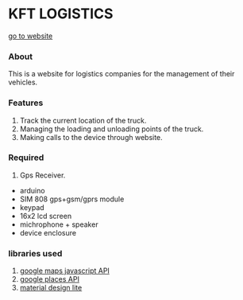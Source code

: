 # KFT LOGISTICS
[go to website](http://www.kft.cu.cc)

### About
This is a website for logistics companies for the management of their vehicles.

### Features
1. Track the current location of the truck.
2. Managing the loading and unloading points of the truck.
3. Making calls to the device through website.


### Required
1. Gps Receiver.
  * arduino
  * SIM 808 gps+gsm/gprs module
  * keypad
  * 16x2 lcd screen
  * michrophone + speaker
  * device enclosure
  
### libraries used
1. [google maps javascript API](https://developers.google.com/maps/documentation/javascript/)
2. [google places API](https://developers.google.com/places/)
3. [material design lite](https://getmdl.io)




